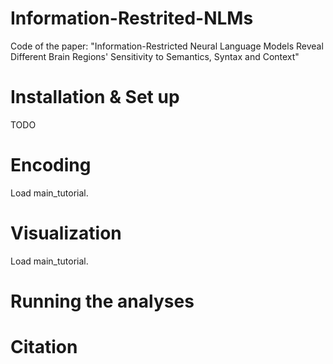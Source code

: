 # Information-Restrited-NLMs
Code of the paper: "Information-Restricted Neural Language Models Reveal Different Brain Regions' Sensitivity to Semantics, Syntax and Context"

# Installation & Set up

TODO

# Encoding

Load main_tutorial.

# Visualization

Load main_tutorial.

# Running the analyses



# Citation

